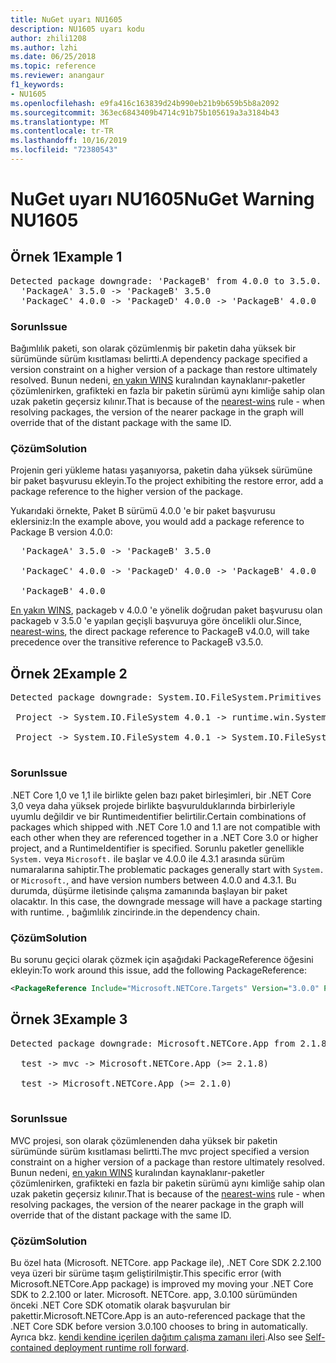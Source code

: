 ```yaml
---
title: NuGet uyarı NU1605
description: NU1605 uyarı kodu
author: zhili1208
ms.author: lzhi
ms.date: 06/25/2018
ms.topic: reference
ms.reviewer: anangaur
f1_keywords:
- NU1605
ms.openlocfilehash: e9fa416c163839d24b990eb21b9b659b5b8a2092
ms.sourcegitcommit: 363ec6843409b4714c91b75b105619a3a3184b43
ms.translationtype: MT
ms.contentlocale: tr-TR
ms.lasthandoff: 10/16/2019
ms.locfileid: "72380543"
---
```

# <a name="nuget-warning-nu1605"></a><span data-ttu-id="6d24c-103">NuGet uyarı NU1605</span><span class="sxs-lookup"><span data-stu-id="6d24c-103">NuGet Warning NU1605</span></span>

## <a name="example-1"></a><span data-ttu-id="6d24c-104">Örnek 1</span><span class="sxs-lookup"><span data-stu-id="6d24c-104">Example 1</span></span>

<pre>Detected package downgrade: 'PackageB' from 4.0.0 to 3.5.0. Reference the package directly from the project to select a different version.<br/>  'PackageA' 3.5.0 -> 'PackageB' 3.5.0<br/>  'PackageC' 4.0.0 -> 'PackageD' 4.0.0 -> 'PackageB' 4.0.0</pre>

### <a name="issue"></a><span data-ttu-id="6d24c-105">Sorun</span><span class="sxs-lookup"><span data-stu-id="6d24c-105">Issue</span></span>
<span data-ttu-id="6d24c-106">Bağımlılık paketi, son olarak çözümlenmiş bir paketin daha yüksek bir sürümünde sürüm kısıtlaması belirtti.</span><span class="sxs-lookup"><span data-stu-id="6d24c-106">A dependency package specified a version constraint on a higher version of a package than restore ultimately resolved.</span></span> <span data-ttu-id="6d24c-107">Bunun nedeni, [en yakın WINS](../../concepts/dependency-resolution.md#nearest-wins) kuralından kaynaklanır-paketler çözümlenirken, grafikteki en fazla bir paketin sürümü aynı kimliğe sahip olan uzak paketin geçersiz kılınır.</span><span class="sxs-lookup"><span data-stu-id="6d24c-107">That is because of the [nearest-wins](../../concepts/dependency-resolution.md#nearest-wins) rule - when resolving packages, the version of the nearer package in the graph will override that of the distant package with the same ID.</span></span>

### <a name="solution"></a><span data-ttu-id="6d24c-108">Çözüm</span><span class="sxs-lookup"><span data-stu-id="6d24c-108">Solution</span></span>
<span data-ttu-id="6d24c-109">Projenin geri yükleme hatası yaşanıyorsa, paketin daha yüksek sürümüne bir paket başvurusu ekleyin.</span><span class="sxs-lookup"><span data-stu-id="6d24c-109">To the project exhibiting the restore error, add a package reference to the higher version of the package.</span></span>

<span data-ttu-id="6d24c-110">Yukarıdaki örnekte, Paket B sürümü 4.0.0 'e bir paket başvurusu eklersiniz:</span><span class="sxs-lookup"><span data-stu-id="6d24c-110">In the example above, you would add a package reference to Package B version 4.0.0:</span></span>

<pre>
  'PackageA' 3.5.0 -> 'PackageB' 3.5.0<br/>
  'PackageC' 4.0.0 -> 'PackageD' 4.0.0 -> 'PackageB' 4.0.0<br/>
  'PackageB' 4.0.0
</pre>

<span data-ttu-id="6d24c-111">[En yakın WINS](../../concepts/dependency-resolution.md#nearest-wins), packageb v 4.0.0 'e yönelik doğrudan paket başvurusu olan packageb v 3.5.0 'e yapılan geçişli başvuruya göre öncelikli olur.</span><span class="sxs-lookup"><span data-stu-id="6d24c-111">Since, [nearest-wins](../../concepts/dependency-resolution.md#nearest-wins), the direct package reference to PackageB v4.0.0, will take precedence over the transitive reference to PackageB v3.5.0.</span></span>

## <a name="example-2"></a><span data-ttu-id="6d24c-112">Örnek 2</span><span class="sxs-lookup"><span data-stu-id="6d24c-112">Example 2</span></span>
<pre>
Detected package downgrade: System.IO.FileSystem.Primitives from 4.3.0 to 4.0.1. Reference the package directly from the project to select a different version.</br>
 Project -> System.IO.FileSystem 4.0.1 -> runtime.win.System.IO.FileSystem 4.3.0 -> System.IO.FileSystem.Primitives (>= 4.3.0)</br>
 Project -> System.IO.FileSystem 4.0.1 -> System.IO.FileSystem.Primitives (>= 4.0.1)</br>
</pre>

### <a name="issue"></a><span data-ttu-id="6d24c-113">Sorun</span><span class="sxs-lookup"><span data-stu-id="6d24c-113">Issue</span></span> 

<span data-ttu-id="6d24c-114">.NET Core 1,0 ve 1,1 ile birlikte gelen bazı paket birleşimleri, bir .NET Core 3,0 veya daha yüksek projede birlikte başvurulduklarında birbirleriyle uyumlu değildir ve bir Runtimeıdentifier belirtilir.</span><span class="sxs-lookup"><span data-stu-id="6d24c-114">Certain combinations of packages which shipped with .NET Core 1.0 and 1.1 are not compatible with each other when they are referenced together in a .NET Core 3.0 or higher project, and a RuntimeIdentifier is specified.</span></span>  <span data-ttu-id="6d24c-115">Sorunlu paketler genellikle `System.` veya `Microsoft.` ile başlar ve 4.0.0 ile 4.3.1 arasında sürüm numaralarına sahiptir.</span><span class="sxs-lookup"><span data-stu-id="6d24c-115">The problematic packages generally start with `System.` or `Microsoft.`, and have version numbers between 4.0.0 and 4.3.1.</span></span>  <span data-ttu-id="6d24c-116">Bu durumda, düşürme iletisinde çalışma zamanında başlayan bir paket olacaktır. <RID></span><span class="sxs-lookup"><span data-stu-id="6d24c-116">In this case, the downgrade message will have a package starting with runtime.<RID></span></span> <span data-ttu-id="6d24c-117">, bağımlılık zincirinde.</span><span class="sxs-lookup"><span data-stu-id="6d24c-117">in the dependency chain.</span></span>

### <a name="solution"></a><span data-ttu-id="6d24c-118">Çözüm</span><span class="sxs-lookup"><span data-stu-id="6d24c-118">Solution</span></span>

<span data-ttu-id="6d24c-119">Bu sorunu geçici olarak çözmek için aşağıdaki PackageReference öğesini ekleyin:</span><span class="sxs-lookup"><span data-stu-id="6d24c-119">To work around this issue, add the following PackageReference:</span></span>

```xml
<PackageReference Include="Microsoft.NETCore.Targets" Version="3.0.0" PrivateAssets="all" />
```

## <a name="example-3"></a><span data-ttu-id="6d24c-120">Örnek 3</span><span class="sxs-lookup"><span data-stu-id="6d24c-120">Example 3</span></span>

<pre>Detected package downgrade: Microsoft.NETCore.App from 2.1.8 to 2.1.0. Reference the package directly from the project to select a different version.<br/>
  test -> mvc -> Microsoft.NETCore.App (>= 2.1.8)<br/>
  test -> Microsoft.NETCore.App (>= 2.1.0)<br/>
</pre>

### <a name="issue"></a><span data-ttu-id="6d24c-121">Sorun</span><span class="sxs-lookup"><span data-stu-id="6d24c-121">Issue</span></span>
<span data-ttu-id="6d24c-122">MVC projesi, son olarak çözümlenenden daha yüksek bir paketin sürümünde sürüm kısıtlaması belirtti.</span><span class="sxs-lookup"><span data-stu-id="6d24c-122">The mvc project specified a version constraint on a higher version of a package than restore ultimately resolved.</span></span> <span data-ttu-id="6d24c-123">Bunun nedeni, [en yakın WINS](../../concepts/dependency-resolution.md#nearest-wins) kuralından kaynaklanır-paketler çözümlenirken, grafikteki en fazla bir paketin sürümü aynı kimliğe sahip olan uzak paketin geçersiz kılınır.</span><span class="sxs-lookup"><span data-stu-id="6d24c-123">That is because of the [nearest-wins](../../concepts/dependency-resolution.md#nearest-wins) rule - when resolving packages, the version of the nearer package in the graph will override that of the distant package with the same ID.</span></span>

### <a name="solution"></a><span data-ttu-id="6d24c-124">Çözüm</span><span class="sxs-lookup"><span data-stu-id="6d24c-124">Solution</span></span>
<span data-ttu-id="6d24c-125">Bu özel hata (Microsoft. NETCore. app Package ile), .NET Core SDK 2.2.100 veya üzeri bir sürüme taşım geliştirilmiştir.</span><span class="sxs-lookup"><span data-stu-id="6d24c-125">This specific error (with Microsoft.NETCore.App package) is improved my moving your .NET Core SDK to 2.2.100 or later.</span></span> <span data-ttu-id="6d24c-126">Microsoft. NETCore. app, 3.0.100 sürümünden önceki .NET Core SDK otomatik olarak başvurulan bir pakettir.</span><span class="sxs-lookup"><span data-stu-id="6d24c-126">Microsoft.NETCore.App is an auto-referenced package that the .NET Core SDK before version 3.0.100 chooses to bring in automatically.</span></span> <span data-ttu-id="6d24c-127">Ayrıca bkz. [kendi kendine içerilen dağıtım çalışma zamanı ileri](/dotnet/core/deploying/runtime-patch-selection).</span><span class="sxs-lookup"><span data-stu-id="6d24c-127">Also see [Self-contained deployment runtime roll forward](/dotnet/core/deploying/runtime-patch-selection).</span></span>
